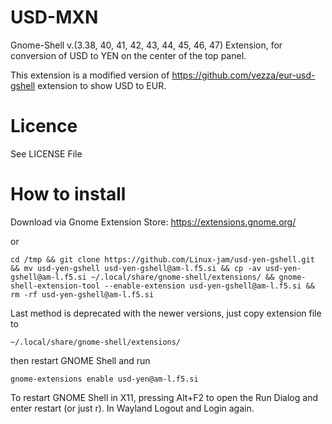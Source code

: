 # USD-MXN

Gnome-Shell v.(3.38, 40, 41, 42, 43, 44, 45, 46, 47) Extension, for conversion of USD to YEN on the center of the top panel.

This extension is a modified version of https://github.com/vezza/eur-usd-gshell extension to show USD to EUR.

# Licence

See LICENSE File

# How to install


Download via Gnome Extension Store: https://extensions.gnome.org/

or

```
cd /tmp && git clone https://github.com/Linux-jam/usd-yen-gshell.git && mv usd-yen-gshell usd-yen-gshell@am-l.f5.si && cp -av usd-yen-gshell@am-l.f5.si ~/.local/share/gnome-shell/extensions/ && gnome-shell-extension-tool --enable-extension usd-yen-gshell@am-l.f5.si && rm -rf usd-yen-gshell@am-l.f5.si
```

Last method is deprecated with the newer versions, just copy extension file to

```
~/.local/share/gnome-shell/extensions/
```

then restart GNOME Shell and run

```
gnome-extensions enable usd-yen@am-l.f5.si
```

To restart GNOME Shell in X11, pressing Alt+F2 to open the Run Dialog and enter restart
(or just r).
In Wayland Logout and Login again.
